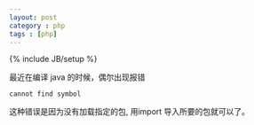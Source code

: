 ```yaml
---
layout: post
category : php
tags : [php]
---
```

{% include JB/setup %}

最近在编译 java 的时候，偶尔出现报错

    cannot find symbol  

这种错误是因为没有加载指定的包, 用import 导入所要的包就可以了。

